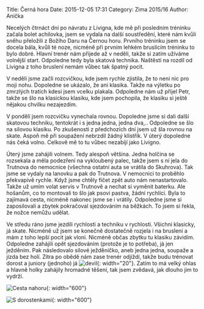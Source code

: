 Title: Černá hora
Date: 2015-12-05 17:31
Category: Zima 2015/16
Author: Anička

Necelých čtrnáct dní po návratu z Livigna, kde mě při posledním tréninku začala bolet achilovka, jsem se vydala na další soustředění, které nám kvůli sněhu přeložili z Božího Daru na Černou horu. Prvního tréninku jsem se docela bála, kvůli té noze, nicméně při prvním lehkém bruslícím tréninku to bylo dobré. Hlavní trenér nám přijede až v neděli, takže si zatím užíváme volnější start. Odpoledne tedy byla skatová technika. Naštěstí na rozdíl od Livigna z toho bruslení nemám vůbec tak špatný pocit.

V neděli jsme začli rozcvičkou, kde jsem rychle zjistila, že to není nic pro moji nohu. Dopoledne se ukázalo, že ani klasika. Takže na výletku po zmrzlých tratích kdesi jsem vcelku plakala. Odpoledne nám už přijel Petr, takže se šlo na klasickou klasiku, kde jsem pochopila, že klasiku si ještě nějakou chvilku nezajezdím.

V pondělí jsem rozcvičku vynechala rovnou. Dopoledne jsme si dali další skatovou techniku, tentokrát i s jedna jedna, jedna dva,.. Odpoledne se šlo na silovou klasiku. Po zkušenosti z předchozích dní jsem už šla rovnou na skate. Aspoň mě při soupažení nebrzdil žádný klistřík. V úterý dopoledne nás čeká volno. Celkově mě to tu vůbec nezabíjí jako Livigno.

Úterý jsme zahájili volnem. Tedy alespoň většina. Jedna holčina se rozsekala a měla podezření na vykloubený palec, takže jsem s ní jela do Trutnova do nemocnice (všechna ostatní auta se vrátila do Skuhrova). Tak jsme se vydaly na lanovku a pak do Trutnova. V nemocnici to proběhlo překvapivě rychle. Když jsme chtěly fičet zpět auto nám nenastartovalo. Takže už umím volat servis v Trutnově a nechat si vyměnit baterku. Ale hošanům, co to montovali to šlo jak psovi pastva, žádní rychlíci. Byla to zajímavá cesta, nicméně nakonec jsme se i vrátily. Odpoledne jsme si zaposilovali a zbytek pokračoval sjezdováním na běžkách. To jsem si řekla, že nožce nemůžu udělat.

Ve středu ráno jsme jezdili rychlosti a techniku v rychlosti. Všichni klasicky, já skate. Nicméně už jsem se konečně dostatečně rozjela i na bruslení a mám z toho lepší pocit jak vloni. Nicméně občas zbytku tu klasiku závidím. Odpoledne zahájili opět sjezdováním (protože je to potřeba), já jen ježděním. Pak následovalo silové ježděníčko, aneb jedna jedna, soupaže a jízda bez holí. Zítra po obědě nám zase trenér odjíždí, takže budu trénovat dorost a juniory (jednoho) já ![devil]({static}/static/zima-2015-16/devil-smile.gif){: width="20"}. Zatím to má velký ohlas a hlavně holky zahájily hromadné těšení, tak jsem zvědavá, jak dlouho jim to vydrží.

![Cesta nahoru]({static}/static/zima-2015-16/cerna-hora-cesta-nahoru.jpg){: width="600"}

![S dorostenkami]({static}/static/zima-2015-16/cerna-hora-s-dorostenkami.jpg){: width="600"}
